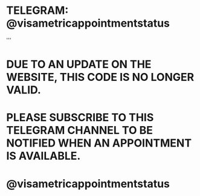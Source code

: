 # TELEGRAM: @visametricappointmentstatus
'''
# DUE TO AN UPDATE ON THE WEBSITE, THIS CODE IS NO LONGER VALID.
# PLEASE SUBSCRIBE TO THIS TELEGRAM CHANNEL TO BE NOTIFIED WHEN AN APPOINTMENT IS AVAILABLE.
# @visametricappointmentstatus


